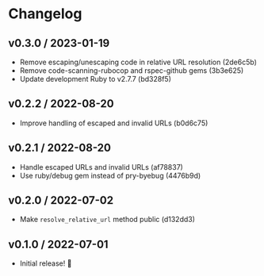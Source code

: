 # Changelog

## v0.3.0 / 2023-01-19

- Remove escaping/unescaping code in relative URL resolution (2de6c5b)
- Remove code-scanning-rubocop and rspec-github gems (3b3e625)
- Update development Ruby to v2.7.7 (bd328f5)

## v0.2.2 / 2022-08-20

- Improve handling of escaped and invalid URLs (b0d6c75)

## v0.2.1 / 2022-08-20

- Handle escaped URLs and invalid URLs (af78837)
- Use ruby/debug gem instead of pry-byebug (4476b9d)

## v0.2.0 / 2022-07-02

- Make `resolve_relative_url` method public (d132dd3)

## v0.1.0 / 2022-07-01

- Initial release! 🎉
